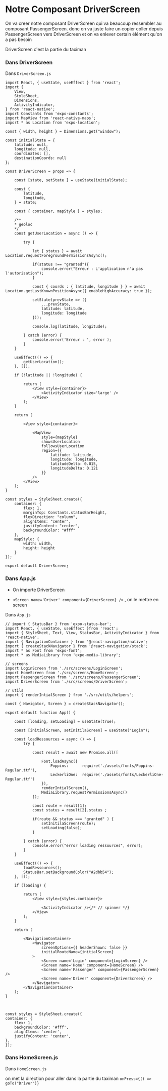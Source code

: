 # Notre Composant DriverScreen

On va creer notre composant DriverScreen qui va beaucoup ressembler au composant PassengerScreen. 
donc on va juste faire un copier coller depuis PassengerScreen vers DriverScreen et on va enlever certain élément qu'on a pas besoin

DriverScreen c'est la partie du taximan


### Dans DriverScreen

Dans `DriverScreen.js`

    import React, { useState, useEffect } from 'react';
    import { 
        View,
        StyleSheet,
        Dimensions,
        ActivityIndicator,
    } from 'react-native';
    import Constants from 'expo-constants';
    import MapView from 'react-native-maps';
    import * as Location from 'expo-location';

    const { width, height } = Dimensions.get("window");

    const initialState = { 
        latitude: null, 
        longitude: null,
        coordinates: [],
        destinationCoords: null 
    };

    const DriverScreen = props => {

        const [state, setState ] = useState(initialState);

        const { 
            latitude, 
            longitude,
        } = state;

        const { container, mapStyle } = styles;

        /**
        * geoloc
        */
        const getUserLocation = async () => {

            try {

                let { status } = await Location.requestForegroundPermissionsAsync();

                if(status !== "granted"){
                    console.error("Erreur : L'application n'a pas l'autorisation");
                }

                const { coords : { latitude, longitude } } = await Location.getLastKnownPositionAsync({ enableHighAccuracy: true });

                setState(prevState => ({
                    ...prevState,
                    latitude: latitude,
                    longitude: longitude 
                }));

                console.log(latitude, longitude);
                
            } catch (error) {
                console.error('Erreur : ', error );
            }
        }

        useEffect(() => {
            getUserLocation();
        }, []);

        if (!latitude || !longitude) {
            
            return (
                <View style={container}>
                    <ActivityIndicator size='large' />
                </View>
            );
        }

        return (

            <View style={container}>

                <MapView 
                    style={mapStyle} 
                    showsUserLocation
                    followsUserLocation
                    region={{
                        latitude: latitude,
                        longitude: longitude,
                        latitudeDelta: 0.015,
                        longitudeDelta: 0.121
                    }}
                />
            </View>
        );
    }

    const styles = StyleSheet.create({
        container: {
            flex: 1,
            marginTop: Constants.statusBarHeight,
            flexDirection: "column",
            alignItems: "center",
            justifyContent: "center",
            backgroundColor: "#fff"
        },
        mapStyle: {
            width: width,
            height: height
        }
    });

    export default DriverScreen;


### Dans App.js

- On importe DriverScreen

- `<Screen name='Driver' component={DriverScreen} />` , on le mettre en screen

Dans `App.js`


    // import { StatusBar } from 'expo-status-bar';
    import React, { useState, useEffect }from 'react';
    import { StyleSheet, Text, View, StatusBar, ActivityIndicator } from 'react-native';
    import { NavigationContainer } from '@react-navigation/native';
    import { createStackNavigator } from '@react-navigation/stack';
    import * as Font from 'expo-font';
    import * as MediaLibrary from 'expo-media-library';

    // screens
    import LoginScreen from './src/screens/LoginScreen';
    import HomeScreen from './src/screens/HomeScreen';
    import PassengerScreen from './src/screens/PassengerScreen';
    import DriverScreen from './src/screens/DriverScreen';

    // utils
    import { renderIntialScreen } from './src/utils/helpers';

    const { Navigator, Screen } = createStackNavigator();

    export default function App() {

        const [loading, setLoading] = useState(true);

        const [initialScreen, setInitilaScreen] = useState("Login");

        const loadRessources = async () => {
            try {

                const result = await new Promise.all([

                    Font.loadAsync({
                        Poppins:      require('./assets/fonts/Poppins-Regular.ttf'),
                        LeckerliOne:  require('./assets/fonts/LeckerliOne-Regular.ttf')
                    }),
                    renderIntialScreen(),
                    MediaLibrary.requestPermissionsAsync()
                ]);

                const route = result[1];
                const status = result[2].status ;

                if(route && status === "granted" ) {
                    setInitilaScreen(route);
                    setLoading(false);
                }

            } catch (error) {
                console.error("error loading ressources", error);
            }        
        }

        useEffect(() => {
            loadRessources();
            StatusBar.setBackgroundColor("#2dbb54");
        }, []);

        if (loading) {
            
            return (
                <View style={styles.container}>

                    <ActivityIndicator />{/* // spinner */}
                </View>
            );
        }

        return (
        
            <NavigationContainer>
                <Navigator 
                    screenOptions={{ headerShown: false }}
                    initialRouteName={initialScreen}
                >
                    <Screen name='Login' component={LoginScreen} />
                    <Screen name='Home' component={HomeScreen} />
                    <Screen name='Passenger' component={PassengerScreen} />
                    <Screen name='Driver' component={DriverScreen} />
                </Navigator>
            </NavigationContainer>
        );
    }



    const styles = StyleSheet.create({
    container: {
        flex: 1,
        backgroundColor: '#fff',
        alignItems: 'center',
        justifyContent: 'center',
    },
    });



### Dans HomeScreen.js

Dans `HomeScreen.js`

 on met la direction pour aller dans la partie du taximan `onPress={() => goTo("Driver")}`